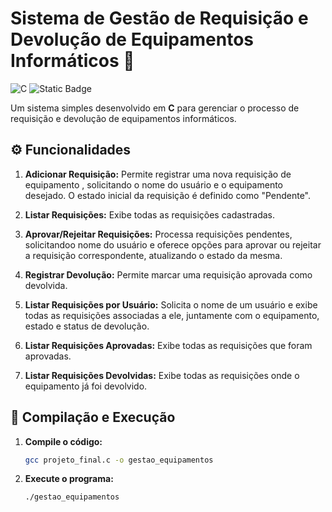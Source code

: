 # Sistema de Gestão de Requisição e Devolução de Equipamentos Informáticos 🚀

![C](https://img.shields.io/badge/C-00599C?style=for-the-badge&logo=c&logoColor=white)
![Static Badge](https://img.shields.io/badge/Introdu%C3%A7%C3%A3o_a_Programa%C3%A7%C3%A3o-gren?style=for-the-badge)

Um sistema simples  desenvolvido em **C** para gerenciar o processo de requisição e devolução de equipamentos informáticos.

## ⚙️ Funcionalidades

1.  **Adicionar Requisição:** Permite registrar uma nova requisição de equipamento , solicitando o nome do usuário e o equipamento desejado. O estado inicial da requisição é definido como "Pendente".
   
2.  **Listar Requisições:** Exibe todas as requisições cadastradas.
   
3.  **Aprovar/Rejeitar Requisições:** Processa requisições pendentes, solicitandoo nome do usuário e oferece opções para aprovar ou rejeitar a requisição correspondente, atualizando o estado da mesma.

4.  **Registrar Devolução:** Permite marcar uma requisição aprovada como devolvida. 
   
5.  **Listar Requisições por Usuário:** Solicita o nome de um usuário e exibe todas as requisições associadas a ele, juntamente com o equipamento, estado e status de devolução.
   
6.  **Listar Requisições Aprovadas:** Exibe todas as requisições que foram aprovadas.
   
7.  **Listar Requisições Devolvidas:** Exibe todas as requisições onde o equipamento já foi devolvido.

## 🚀 Compilação e Execução

1.  **Compile o código:** 
    ```bash
    gcc projeto_final.c -o gestao_equipamentos
    ```
2.  **Execute o programa:** 
    ```bash
    ./gestao_equipamentos
    ```
